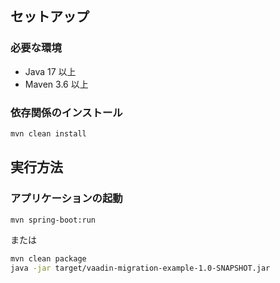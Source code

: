 ## セットアップ

### 必要な環境

- Java 17 以上
- Maven 3.6 以上

### 依存関係のインストール

```bash
mvn clean install
```

## 実行方法

### アプリケーションの起動

```bash
mvn spring-boot:run
```

または

```bash
mvn clean package
java -jar target/vaadin-migration-example-1.0-SNAPSHOT.jar
```
